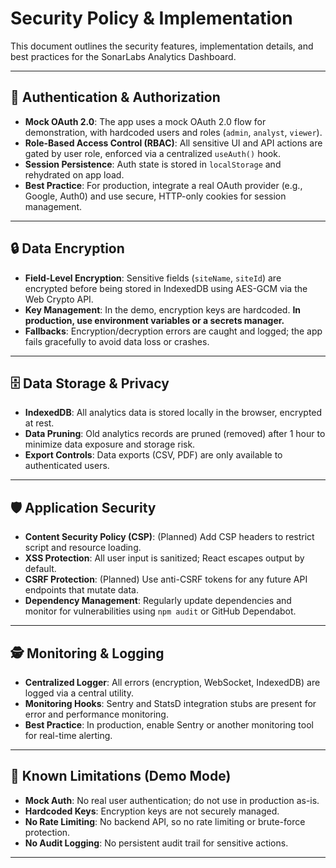 # Security Policy & Implementation

This document outlines the security features, implementation details, and best practices for the SonarLabs Analytics Dashboard.

---

## 🔐 Authentication & Authorization

- **Mock OAuth 2.0**: The app uses a mock OAuth 2.0 flow for demonstration, with hardcoded users and roles (`admin`, `analyst`, `viewer`).
- **Role-Based Access Control (RBAC)**: All sensitive UI and API actions are gated by user role, enforced via a centralized `useAuth()` hook.
- **Session Persistence**: Auth state is stored in `localStorage` and rehydrated on app load.
- **Best Practice**: For production, integrate a real OAuth provider (e.g., Google, Auth0) and use secure, HTTP-only cookies for session management.

---

## 🔒 Data Encryption

- **Field-Level Encryption**: Sensitive fields (`siteName`, `siteId`) are encrypted before being stored in IndexedDB using AES-GCM via the Web Crypto API.
- **Key Management**: In the demo, encryption keys are hardcoded. **In production, use environment variables or a secrets manager.**
- **Fallbacks**: Encryption/decryption errors are caught and logged; the app fails gracefully to avoid data loss or crashes.

---

## 🗄️ Data Storage & Privacy

- **IndexedDB**: All analytics data is stored locally in the browser, encrypted at rest.
- **Data Pruning**: Old analytics records are pruned (removed) after 1 hour to minimize data exposure and storage risk.
- **Export Controls**: Data exports (CSV, PDF) are only available to authenticated users.

---

## 🛡️ Application Security

- **Content Security Policy (CSP)**: (Planned) Add CSP headers to restrict script and resource loading.
- **XSS Protection**: All user input is sanitized; React escapes output by default.
- **CSRF Protection**: (Planned) Use anti-CSRF tokens for any future API endpoints that mutate data.
- **Dependency Management**: Regularly update dependencies and monitor for vulnerabilities using `npm audit` or GitHub Dependabot.

---

## 🕵️ Monitoring & Logging

- **Centralized Logger**: All errors (encryption, WebSocket, IndexedDB) are logged via a central utility.
- **Monitoring Hooks**: Sentry and StatsD integration stubs are present for error and performance monitoring.
- **Best Practice**: In production, enable Sentry or another monitoring tool for real-time alerting.

---

## 🚨 Known Limitations (Demo Mode)

- **Mock Auth**: No real user authentication; do not use in production as-is.
- **Hardcoded Keys**: Encryption keys are not securely managed.
- **No Rate Limiting**: No backend API, so no rate limiting or brute-force protection.
- **No Audit Logging**: No persistent audit trail for sensitive actions.

---


